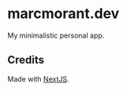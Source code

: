 # marcmorant.dev

My minimalistic personal app.

## Credits

Made with [NextJS](https://github.com/vercel/next.js).
